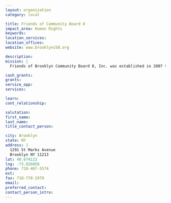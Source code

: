 ```yaml
---
layout: organization
category: local

title: Friends of Community Board 8
impact_area: Human Rights
keywords: 
location_services: 
location_offices: 
website: www.brooklyncb8.org

description: 
mission: |
  Friends of Brooklyn Community Board 8, Inc. was established in 2007 to support work of Brooklyn Community Board 8 and improve the quality of life in the district. Friends provides planning, advocacy, research and administrative resources to supplement the limited capacities and budget of the Community Board, thus enabling the Board to properly carry out its Charter mandated responsibilities of evaluating the needs of and advocating on behalf of its communities. Through the contributions of public and private resources, Friends of Community Board 8, Inc aims to drive the balanced growth of all the communities it serves.

cash_grants: 
grants: 
service_opp: 
services: 

learn: 
cont_relationship: 

salutation: 
first_name: 
last_name: 
title_contact_person: 

city: Brooklyn
state: NY
address: |
  1291 St Marks Avenue  
  Brooklyn NY 11213
lat: 40.674122
lng: -73.926056
phone: 718-467-5574
ext: 
fax: 718-778-2979
email: 
preferred_contact: 
contact_person_intro: 
---
```

